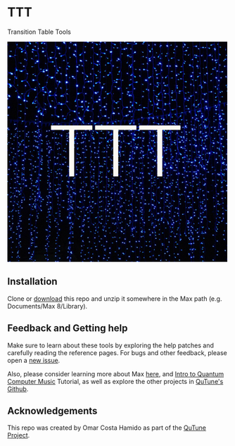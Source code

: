 # TTT
Transition Table Tools

![Package logo](/icon.png)

## Installation
Clone or [download](https://github.com/Quantumland-art/TTT/archive/refs/heads/main.zip) this repo and unzip it somewhere in the Max path (e.g. Documents/Max 8/Library).

## Feedback and Getting help
Make sure to learn about these tools by exploring the help patches and carefully reading the reference pages.
For bugs and other feedback, please open a [new issue](https://github.com/Quantumland-art/TTT/issues/new).

Also, please consider learning more about Max [here](https://cycling74.com/get-started), and [Intro to Quantum Computer Music](https://github.com/Quantumland-art/Intro-to-Quantum-Computer-Music) Tutorial, as well as explore the other projects in [QuTune's Github](https://github.com/iccmr-quantum).

## Acknowledgements
This repo was created by Omar Costa Hamido as part of the [QuTune Project](https://iccmr-quantum.github.io/).
